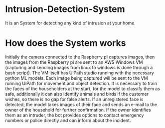 # Intrusion-Detection-System
It is an System for detecting any kind of intrusion at your home. 

# How does the System works
Initially the camera connected to the Raspberry pi captures images, then the images from the Raspberry pi are sent to an AWS Windows VM (capturing and sending images from linux to windows is done through a bash script). 
The VM itself has UiPath studio running with the necessary python ML models. Each image being captured will be sent to the VM running UiPath for movement and object detection. It is necessary to train the faces of the householders at the start, for the model to classify them as safe, additionally it can also identify animals and birds if the customer wishes, so there is no gap for false alerts. If an unregistered face is detected, the model takes images of their face and sends an e-mail to the owner of the household for further confirmation. If the owner identifies them as an intruder, the bot provides options to contact emergency numbers or police directly and can inform about the incident.
